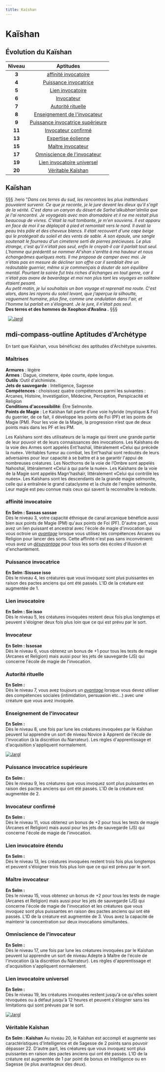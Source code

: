 ```yaml
---
title: Kaïshan
---
```

# Kaïshan

## Évolution du Kaïshan

|Niveau|Aptitudes|
|:-:|:-:|
|**3**|[affinité invocatoire](#affinite-invocatoire)|
|**4**|[Puissance invocatrice](#puissance-invocatrice)|
|**5**|[Lien invocatoire](#lien-invocatoire)|
|**6**|[Invocateur](#invocateur)|
|**7**|[Autorité rituelle](#autorite-rituelle)|
|**8**|[Enseignement de l'invocateur](#enseignement-de-l-invocateur)|
|**9**|[Puissance invocatrice supérieure](#puissance-invocatrice-superieure)|
|**11**|[Invocateur confirmé](#invocateur-confirme)|
|**13**|[Expertise éolienne](#expertise-eolienne)|
|**15**|[Maître invocateur](#maitre-invocateur)|
|**17**|[Omniscience de l'invocateur](#omniscience-de-l-invocateur)|
|**19**|[Lien invocatoire universel](#lien-invocatoire-universel)|
|**20**|[Véritable Kaïshan](#veritable-kaishan)|

## Kaïshan
§§§ .hero
"*Dans ces terres du sud, les rencontres les plus inattendues pouvaient survenir. Ce que je raconte, je le jure devant les dieux qu'il s'agit de la vérité. C'est dans un canyon du désert de Sarha'alkubhan'almlia que je l'ai rencontré. Je voyageais avec mon dromadaire et il ne me restait plus beaucoup de vivres. C'était la nuit tombante, je m'en souviens. Il est apparu en face de moi il se déplaçait à pied et remontait vers le nord. Il avait la peau très pâle et des cheveux blancs. Il était recouvert d'une cape beige qui le protégeait du soleil et des vents de sable. A son épaule, une sangle soutenait le fourreau d'un cimeterre serti de pierres précieuses. Le plus étrange, c'est qu'il n'était pas seul, enfin le croyait-il car il parlait tout seul.*   
*L'homme qui prédentit se nommer Al'shan s'arrêta à ma hauteur et nous échangeâmes quelques mots. Il me proposa de camper avec moi. Je n'étais pas en mesure de décliner son offre car il semblait être un redoutable guerrier, même si je commençais à douter de son équilibre mental. Pourtant la soirée fut très riches d'échanges en tout genre, car il n'était pas avare de bavardage et moi non plus tant les voyages en solitaire étaient pesant.*      
*Au petit matin, je lui souhaitais un bon voyage et reprenait ma route. C'est alors, dans les rayons du soleil levant, que j'aperçue la silhoutte, vaguement humaine, plus fine, comme une ondulation dans l'air, et l'homme lui parlait en s'éloignant. Je le jure, il n'était pas seul.*    
**Des terres et des hommes de Xeophon d’Avalina .**
§§§


&nbsp;
[![Jargl](https://www.douaratil.fr/illustrations/archetype/kaishan300.jpeg)](https://www.douaratil.fr/illustrations/archetype/kaishan.jpeg)  

## <v-icon>mdi-compass-outline</v-icon> Aptitudes d'Archétype
En tant que Kaïshan, vous bénéficiez des aptitudes d'Archétype suivantes.

### Maîtrises
**Armures** : légère  
**Armes** : Dague, cimeterre, épée courte, épée longue.     
**Outils** :Outil d'alchimiste.     
**Jets de sauvegarde** : Intelligence, Sagesse  
**Compétences** : choisissez quatre compétences parmi les suivantes : Arcanes, Histoire, Investigation, Médecine, Perception, Perspicacité et Religion  
**Conditions d'accessibilité**: Être Selmonite.     
**Points de Magie** : Le Kaïshan fait partie d’une voie hybride (mystique & Foi) du guerrier, de ce fait, il développe les points de Foi (PF) et les points de Magie (PM). Pour les voie de la Magie, la progression n’est que de deux points mais dans les PF et les PM.     

Les Kaïshans sont des utilisateurs de la magie qui tirent une grande partie de leur pouvoir et de leurs connaissances des invocations. Les Kaïshans de la voie des Armes sont appelés Ent'hashaï, littéralement «Celui qui précède la nuée». Véritables fureur au combat, les Ent'hashaï sont redoutés de leurs adversaires pour leur capacité à se battre et à se garantir l'appui de nombreuses créatures. Les Nocthorns de la voie de l’Ombre sont appelés Nahoshaï, littéralement «Celui à qui parle la nuée». 
Les Kaïshans de la voie de la Magie sont appelés Magn'hashaïr, littéralement «Celui qui contrôle les nuées». Les Kaïshans sont les descendants de la grande magie selmonite, celle qui a entraînée le grand cataclysme et la chute de l'empire selmonite. Leur magie est peu connue mais ceux qui savent la reconnaître la redoute.

### affinité invocatoire 
**En Selm : Sassas sassae**  
Dès le niveau 3, votre capacité éthnique de canal arcanique bénéficie aussi bien aux points de Magie (PM) qu'aux points de Foi (PF). D'autre part, vous avez un lien puissant et ancestral avec l'école de magie d'invocation qui vous octroie un [_avantage_](/utiliser-les-caracteristiques/#avantage-et-desavantage) lorsque vous utilisez les compétences Arcanes ou Religion pour lancer des sorts. Cette affinité n'est pas sans inconvénient: vous avez un [_désavantage_](/utiliser-les-caracteristiques/#avantage-et-desavantage) pour tous les sorts des écoles d'illusion et d'enchantement.        

### Puissance invocatrice  
**En Selm :Sissase isso**  
Dès le niveau 4, les créatures que vous invoquez sont plus puissantes en raison des pactes anciens qui ont été passés. L'ID de la créature est augmentée de 1.

### Lien invocatoire 
**En Selm : Sie isso**  
Dès le niveau 5, les créatures invoquées restent deux fois plus longtemps et peuvent s'éloigner deux fois plus loin que ce qui est prévu par le sort. 

### Invocateur  
**En Selm : Issosae**  
Dès le niveau 6, vous obtenez un bonus de +1 pour tous les tests de magie (Arcanes et Religion) mais aussi pour les jets de sauvegarde (JS) qui concerne l'école de magie de l'invocation.

### Autorité rituelle  
**En Selm :**  
Dès le niveau 7, vous avez toujours un [_avantage_](/utiliser-les-caracteristiques/#avantage-et-desavantage) lorsque vous devez utiliser des compétences sociales (intimidation, persuasion etc...) avec une créature que vous avez invoquée.    

### Enseignement de l'invocateur  
**En Selm :**  
Dès le niveau 8, une fois par lune les créatures invoquées par le Kaïshan peuvent lui apprendre un sort de niveau Novice à Apprenti de l'école de l'invocation (à la discrétion du Narrateur). Les règles d'apprentissage et d'acquisition s'appliquent normalement.   

[![Jargl](https://www.douaratil.fr/illustrations/archetype/kaishan2300.jpeg)](https://www.douaratil.fr/illustrations/archetype/kaishan2.jpeg)  

### Puissance invocatrice supérieure  
**En Selm :**  
Dès le niveau 9, les créatures que vous invoquez sont plus puissantes en raison des pactes anciens qui ont été passés. L'ID de la créature est augmentée de 2.    

### Invocateur confirmé  
**En Selm :**  
Dès le niveau 11, vous obtenez un bonus de +2 pour tous les tests de magie (Arcanes et Religion) mais aussi pour les jets de sauvegarde (JS) qui concerne l'école de magie de l'invocation.

### Lien invocatoire étendu 
**En Selm :**  
Dès le niveau 13, les créatures invoquées restent trois fois plus longtemps et peuvent s'éloigner trois fois plus loin que ce qui est prévu par le sort.    

### Maître invocateur  
**En Selm :**  
Dès le niveau 15, vous obtenez un bonus de +2 pour tous les tests de magie (Arcanes et Religion) mais aussi pour les jets de sauvegarde (JS) qui concerne l'école de magie de l'invocation et les créatures que vous invoquez sont plus puissantes en raison des pactes anciens qui ont été passés. L'ID de la créature est augmentée de 3. Vous avez la capacité de maintenir la concentration sur deux invocations simultanées.    

### Omniscience de l'invocateur     
**En Selm :**  
Dès le niveau 17, une fois par lune les créatures invoquées par le Kaïshan peuvent lui apprendre un sort de niveau Adepte à Maître de l'école de l'invocation (à la discrétion du Narrateur). Les règles d'apprentissage et d'acquisition s'appliquent normalement.  

### Lien invocatoire universel  
**En Selm :**  
Dès le niveau 19, les créatures invoquées restent jusqu'à ce qu'elles soient révoquées ou à défaut jusqu'à 12 heures et peuvent s'éloigner sans les limitations qui sont prévues par le sort.    

[![Jargl](https://www.douaratil.fr/illustrations/archetype/kaishan3300.jpeg)](https://www.douaratil.fr/illustrations/archetype/kaishan3.jpeg)  

### Véritable Kaïshan  
**En Selm : Kaïshan**
Au niveau 20, le Kaïshan est accompli et augmente ses caractéristiques d'Intelligence et de Sagesse de 2 points sans pouvoir dépasser 22. D'autre part, les créatures que vous invoquez sont plus puissantes en raison des pactes anciens qui ont été passés. L'ID de la créature est augmentée de 1 par point de bonus en Intelligence ou en Sagesse (le plus avantageux des deux).   
